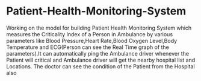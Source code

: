 # Patient-Health-Monitoring-System
Working on the model for building Patient Health Monitoring System which measures the Criticality Index of a Person in Ambulance by various parameters like Blood Pressure,Heart Rate,Blood Oxygen Level,Body Temperature and ECG(Person can see the Real Time graph of the parameters).It can automatically ping the Ambulance driver whenever the Patient will critical and Ambulance driver will get the nearby hospital list and Locations. The doctor can see the condition of the Patient from the Hospital also
